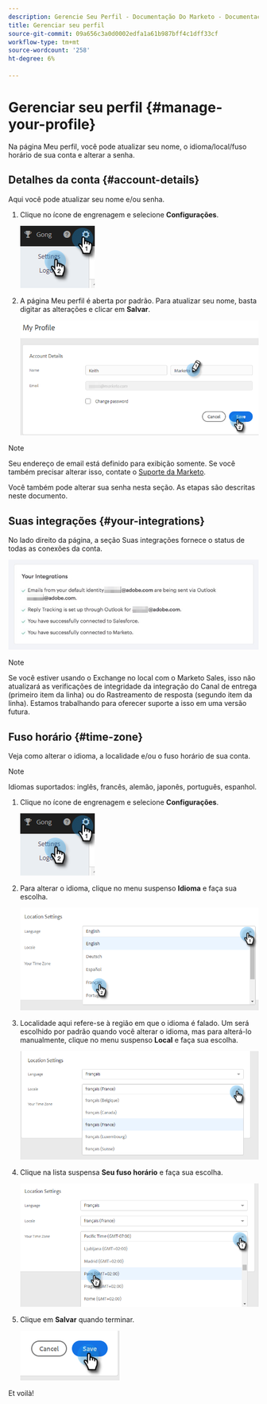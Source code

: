 ```yaml
---
description: Gerencie Seu Perfil - Documentação Do Marketo - Documentação Do Produto
title: Gerenciar seu perfil
source-git-commit: 09a656c3a0d0002edfa1a61b987bff4c1dff33cf
workflow-type: tm+mt
source-wordcount: '258'
ht-degree: 6%

---
```


# Gerenciar seu perfil {#manage-your-profile}

Na página Meu perfil, você pode atualizar seu nome, o idioma/local/fuso horário de sua conta e alterar a senha.

## Detalhes da conta {#account-details}

Aqui você pode atualizar seu nome e/ou senha.

1. Clique no ícone de engrenagem e selecione **Configurações**.

   ![](assets/manage-your-profile-1.png)

1. A página Meu perfil é aberta por padrão. Para atualizar seu nome, basta digitar as alterações e clicar em **Salvar**.

   ![](assets/manage-your-profile-2.png)

>[!NOTE]
>
>Seu endereço de email está definido para exibição somente. Se você também precisar alterar isso, contate o [Suporte da Marketo](https://nation.marketo.com/t5/Support/ct-p/Support).

Você também pode alterar sua senha nesta seção. As etapas são descritas neste documento.

## Suas integrações {#your-integrations}

No lado direito da página, a seção Suas integrações fornece o status de todas as conexões da conta.

![](assets/manage-your-profile-3.png)

>[!NOTE]
>
>Se você estiver usando o Exchange no local com o Marketo Sales, isso não atualizará as verificações de integridade da integração do Canal de entrega (primeiro item da linha) ou do Rastreamento de resposta (segundo item da linha). Estamos trabalhando para oferecer suporte a isso em uma versão futura.

## Fuso horário {#time-zone}

Veja como alterar o idioma, a localidade e/ou o fuso horário de sua conta.

>[!NOTE]
>
>Idiomas suportados: inglês, francês, alemão, japonês, português, espanhol.

1. Clique no ícone de engrenagem e selecione **Configurações**.

   ![](assets/manage-your-profile-4.png)

1. Para alterar o idioma, clique no menu suspenso **Idioma** e faça sua escolha.

   ![](assets/manage-your-profile-5.png)

1. Localidade aqui refere-se à região em que o idioma é falado. Um será escolhido por padrão quando você alterar o idioma, mas para alterá-lo manualmente, clique no menu suspenso **Local** e faça sua escolha.

   ![](assets/manage-your-profile-6.png)

1. Clique na lista suspensa **Seu fuso horário** e faça sua escolha.

   ![](assets/manage-your-profile-7.png)

1. Clique em **Salvar** quando terminar.

   ![](assets/manage-your-profile-8.png)

Et voilà!
